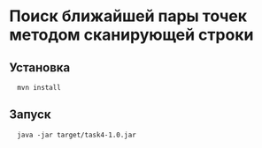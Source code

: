 # Поиск ближайшей пары точек методом сканирующей строки

## Установка
```
  mvn install
```
## Запуск
```
  java -jar target/task4-1.0.jar
```
